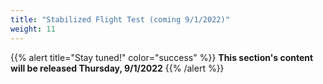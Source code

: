 ```yaml
---
title: "Stabilized Flight Test (coming 9/1/2022)"
weight: 11
---
```


{{% alert title="Stay tuned!" color="success" %}}
**This section's content will be released Thursday, 9/1/2022**
{{% /alert %}}
